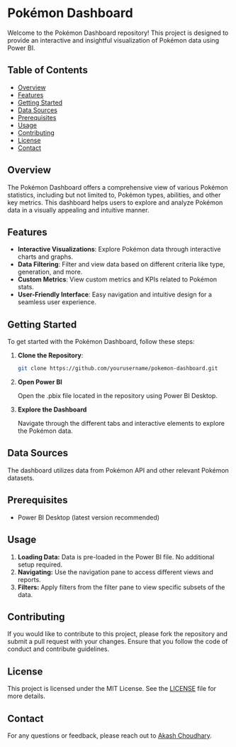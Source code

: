 # Pokémon Dashboard

Welcome to the Pokémon Dashboard repository! This project is designed to provide an interactive and insightful visualization of Pokémon data using Power BI.

## Table of Contents

- [Overview](#overview)
- [Features](#features)
- [Getting Started](#getting-started)
- [Data Sources](#data-sources)
- [Prerequisites](#prerequisites)
- [Usage](#usage)
- [Contributing](#contributing)
- [License](#license)
- [Contact](#contact)

## Overview

The Pokémon Dashboard offers a comprehensive view of various Pokémon statistics, including but not limited to, Pokémon types, abilities, and other key metrics. This dashboard helps users to explore and analyze Pokémon data in a visually appealing and intuitive manner.

## Features

- **Interactive Visualizations**: Explore Pokémon data through interactive charts and graphs.
- **Data Filtering**: Filter and view data based on different criteria like type, generation, and more.
- **Custom Metrics**: View custom metrics and KPIs related to Pokémon stats.
- **User-Friendly Interface**: Easy navigation and intuitive design for a seamless user experience.

## Getting Started

To get started with the Pokémon Dashboard, follow these steps:

1. **Clone the Repository**:

   ```bash
   git clone https://github.com/yourusername/pokemon-dashboard.git

2. **Open Power BI**

   Open the .pbix file located in the repository using Power BI Desktop.

3. **Explore the Dashboard**

   Navigate through the different tabs and interactive elements to explore the Pokémon data.

## Data Sources

The dashboard utilizes data from Pokémon API and other relevant Pokémon datasets.

## Prerequisites

   - Power BI Desktop (latest version recommended)

## Usage

   1. **Loading Data:** Data is pre-loaded in the Power BI file. No additional setup required.
   2. **Navigating:** Use the navigation pane to access different views and reports.
   3. **Filters:** Apply filters from the filter pane to view specific subsets of the data.

## Contributing

If you would like to contribute to this project, please fork the repository and submit a pull request with your changes. Ensure that you follow the code of conduct and contribute guidelines.

## License

This project is licensed under the MIT License. See the [LICENSE](LICENSE) file for more details.

## Contact

For any questions or feedback, please reach out to [Akash Choudhary](https://www.linkedin.com/in/iakashchoudhary/).
